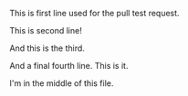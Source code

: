 This is first line used for the pull test request.

This is second line!

And this is the third.

And a final fourth line. This is it.

I'm in the middle of this file.